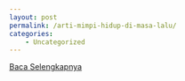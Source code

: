 ```yaml
---
layout: post
permalink: /arti-mimpi-hidup-di-masa-lalu/
categories:
    - Uncategorized
---
```


[Baca Selengkapnya](/03)